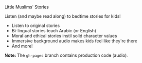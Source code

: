 Little Muslims' Stories

Listen (and maybe read along) to bedtime stories for kids! 

- Listen to original stories
- Bi-lingual stories teach Arabic (or English)
- Moral and ethical stories instil solid character values
- Immersive background audio makes kids feel like they're there
- And more!

**Note:** The `gh-pages` branch contains production code (audio).